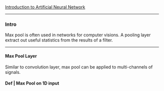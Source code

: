 [Introduction to Artificial Neural Network](Introduction%20to%20Artificial%20Neural%20Network.md)

---
### **Intro**

Max pool is often used in networks for computer visions. 
A pooling layer extract out useful statistics from the results of a filter. 


---
#### **Max Pool Layer**

Similar to convolution layer, max pool can be applied to multi-channels of signals. 


#### **Def | Max Pool on 1D input**
> 

